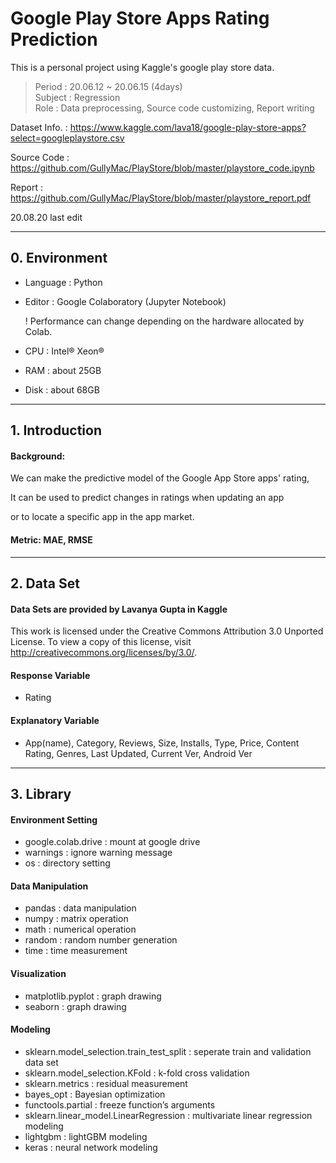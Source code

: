 # Google Play Store Apps Rating Prediction

This is a personal project using Kaggle's google play store data.

> Period : 20.06.12 ~ 20.06.15 (4days)\
> Subject : Regression\
> Role : Data preprocessing, Source code customizing, Report writing

Dataset Info. : https://www.kaggle.com/lava18/google-play-store-apps?select=googleplaystore.csv

Source Code : https://github.com/GullyMac/PlayStore/blob/master/playstore_code.ipynb

Report : https://github.com/GullyMac/PlayStore/blob/master/playstore_report.pdf

20.08.20 last edit

---

## 0. Environment

* Language : Python
* Editor : Google Colaboratory (Jupyter Notebook)

   ! Performance can change depending on the hardware allocated by Colab.
   
* CPU : Intel® Xeon®
* RAM : about 25GB
* Disk : about 68GB

---

## 1. Introduction

#### Background:

We can make the predictive model of the Google App Store apps' rating,

It can be used to predict changes in ratings when updating an app 

or to locate a specific app in the app market.

#### Metric: MAE, RMSE

---

## 2. Data Set

#### Data Sets are provided by Lavanya Gupta in Kaggle

This work is licensed under the Creative Commons Attribution 3.0 Unported License. To view a copy of this license, visit http://creativecommons.org/licenses/by/3.0/.

#### Response Variable

* Rating

#### Explanatory Variable

* App(name), Category, Reviews, Size, Installs, Type, Price, Content Rating, Genres, Last Updated, Current Ver, Android Ver

---

## 3. Library

#### Environment Setting

* google.colab.drive : mount at google drive
* warnings : ignore warning message
* os : directory setting

#### Data Manipulation

* pandas : data manipulation
* numpy : matrix operation
* math : numerical operation
* random : random number generation
* time : time measurement

#### Visualization

* matplotlib.pyplot : graph drawing
* seaborn : graph drawing

#### Modeling

* sklearn.model_selection.train_test_split : seperate train and validation data set
* sklearn.model_selection.KFold : k-fold cross validation
* sklearn.metrics : residual measurement
* bayes_opt : Bayesian optimization
* functools.partial : freeze function’s arguments
* sklearn.linear_model.LinearRegression : multivariate linear regression modeling
* lightgbm : lightGBM modeling
* keras : neural network modeling
